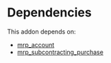 # Dependencies

This addon depends on:

- [mrp_account](https://github.com/bringout/oca-ocb-accounting/tree/73715ff0fc7df4a3277aebac4dbb68118fc80fe4/odoo-bringout-oca-ocb-mrp_account)
- [mrp_subcontracting_purchase](https://github.com/bringout/oca-ocb-mrp/tree/bbac70b9e2befc6422bbb1dcfb3ce8794468db5c/odoo-bringout-oca-ocb-mrp_subcontracting_purchase)
